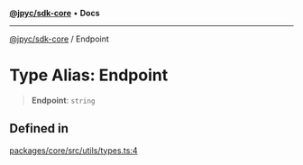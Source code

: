[**@jpyc/sdk-core**](../README.md) • **Docs**

---

[@jpyc/sdk-core](../globals.md) / Endpoint

# Type Alias: Endpoint

> **Endpoint**: `string`

## Defined in

[packages/core/src/utils/types.ts:4](https://github.com/jcam1/sdks/blob/1659b7e6716057ee71757832a574d1003deb70f2/packages/core/src/utils/types.ts#L4)
